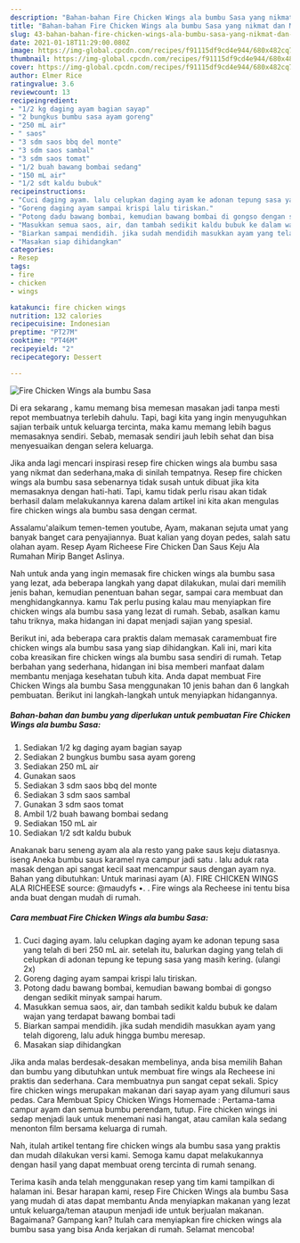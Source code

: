 ```yaml
---
description: "Bahan-bahan Fire Chicken Wings ala bumbu Sasa yang nikmat dan Mudah Dibuat"
title: "Bahan-bahan Fire Chicken Wings ala bumbu Sasa yang nikmat dan Mudah Dibuat"
slug: 43-bahan-bahan-fire-chicken-wings-ala-bumbu-sasa-yang-nikmat-dan-mudah-dibuat
date: 2021-01-18T11:29:00.080Z
image: https://img-global.cpcdn.com/recipes/f91115df9cd4e944/680x482cq70/fire-chicken-wings-ala-bumbu-sasa-foto-resep-utama.jpg
thumbnail: https://img-global.cpcdn.com/recipes/f91115df9cd4e944/680x482cq70/fire-chicken-wings-ala-bumbu-sasa-foto-resep-utama.jpg
cover: https://img-global.cpcdn.com/recipes/f91115df9cd4e944/680x482cq70/fire-chicken-wings-ala-bumbu-sasa-foto-resep-utama.jpg
author: Elmer Rice
ratingvalue: 3.6
reviewcount: 13
recipeingredient:
- "1/2 kg daging ayam bagian sayap"
- "2 bungkus bumbu sasa ayam goreng"
- "250 mL air"
- " saos"
- "3 sdm saos bbq del monte"
- "3 sdm saos sambal"
- "3 sdm saos tomat"
- "1/2 buah bawang bombai sedang"
- "150 mL air"
- "1/2 sdt kaldu bubuk"
recipeinstructions:
- "Cuci daging ayam. lalu celupkan daging ayam ke adonan tepung sasa yang telah di beri 250 mL air. setelah itu, balurkan daging yang telah di celupkan di adonan tepung ke tepung sasa yang masih kering. (ulangi 2x)"
- "Goreng daging ayam sampai krispi lalu tiriskan."
- "Potong dadu bawang bombai, kemudian bawang bombai di gongso dengan sedikit minyak sampai harum."
- "Masukkan semua saos, air, dan tambah sedikit kaldu bubuk ke dalam wajan yang terdapat bawang bombai tadi"
- "Biarkan sampai mendidih. jika sudah mendidih masukkan ayam yang telah digoreng, lalu aduk hingga bumbu meresap."
- "Masakan siap dihidangkan"
categories:
- Resep
tags:
- fire
- chicken
- wings

katakunci: fire chicken wings 
nutrition: 132 calories
recipecuisine: Indonesian
preptime: "PT27M"
cooktime: "PT46M"
recipeyield: "2"
recipecategory: Dessert

---
```



![Fire Chicken Wings ala bumbu Sasa](https://img-global.cpcdn.com/recipes/f91115df9cd4e944/680x482cq70/fire-chicken-wings-ala-bumbu-sasa-foto-resep-utama.jpg)

Di era  sekarang , kamu memang bisa memesan masakan jadi tanpa mesti repot membuatnya terlebih dahulu. Tapi, bagi kita yang ingin menyuguhkan sajian terbaik untuk keluarga tercinta, maka kamu memang lebih bagus memasaknya sendiri. Sebab, memasak sendiri jauh lebih sehat dan bisa menyesuaikan dengan selera keluarga.

Jika anda lagi mencari inspirasi resep fire chicken wings ala bumbu sasa yang nikmat dan sederhana,maka di sinilah tempatnya. Resep fire chicken wings ala bumbu sasa  sebenarnya tidak susah untuk dibuat jika kita memasaknya dengan hati-hati. Tapi, kamu tidak perlu risau akan tidak berhasil dalam melakukannya 
karena dalam artikel ini kita akan mengulas fire chicken wings ala bumbu sasa dengan cermat.  

Assalamu&#39;alaikum temen-temen youtube, Ayam, makanan sejuta umat yang banyak banget cara penyajiannya. Buat kalian yang doyan pedes, salah satu olahan ayam. Resep Ayam Richeese Fire Chicken Dan Saus Keju Ala Rumahan Mirip Banget Aslinya.

Nah untuk anda yang ingin memasak fire chicken wings ala bumbu sasa yang lezat, ada beberapa langkah yang dapat dilakukan, mulai dari memilih jenis bahan, kemudian penentuan bahan segar, sampai cara membuat dan menghidangkannya. kamu Tak perlu pusing kalau mau menyiapkan fire chicken wings ala bumbu sasa yang lezat di rumah. Sebab, asalkan kamu  tahu triknya, maka hidangan ini dapat menjadi sajian yang spesial.

Berikut ini, ada beberapa cara praktis  dalam memasak caramembuat fire chicken wings ala bumbu sasa yang siap dihidangkan. Kali ini, mari kita coba kreasikan fire chicken wings ala bumbu sasa sendiri di rumah. Tetap berbahan yang sederhana, hidangan ini bisa memberi manfaat dalam membantu menjaga kesehatan tubuh kita. Anda dapat membuat Fire Chicken Wings ala bumbu Sasa menggunakan 10 jenis bahan dan 6 langkah pembuatan. Berikut ini langkah-langkah untuk menyiapkan hidangannya.

<!--inarticleads1-->

##### Bahan-bahan dan bumbu yang diperlukan untuk pembuatan Fire Chicken Wings ala bumbu Sasa:

1. Sediakan 1/2 kg daging ayam bagian sayap
1. Sediakan 2 bungkus bumbu sasa ayam goreng
1. Sediakan 250 mL air
1. Gunakan  saos
1. Sediakan 3 sdm saos bbq del monte
1. Sediakan 3 sdm saos sambal
1. Gunakan 3 sdm saos tomat
1. Ambil 1/2 buah bawang bombai sedang
1. Sediakan 150 mL air
1. Sediakan 1/2 sdt kaldu bubuk


Anakanak baru seneng ayam ala ala resto yang pake saus keju diatasnya. iseng Aneka bumbu saus karamel nya campur jadi satu . lalu aduk rata masak dengan api sangat kecil saat mencampur saus dengan ayam nya. Bahan yang dibutuhkan: Untuk marinasi ayam (A). FIRE CHICKEN WINGS ALA RICHEESE source: @maudyfs •. . Fire wings ala Recheese ini tentu bisa anda buat dengan mudah di rumah. 

<!--inarticleads2-->

##### Cara membuat Fire Chicken Wings ala bumbu Sasa:

1. Cuci daging ayam. lalu celupkan daging ayam ke adonan tepung sasa yang telah di beri 250 mL air. setelah itu, balurkan daging yang telah di celupkan di adonan tepung ke tepung sasa yang masih kering. (ulangi 2x)
1. Goreng daging ayam sampai krispi lalu tiriskan.
1. Potong dadu bawang bombai, kemudian bawang bombai di gongso dengan sedikit minyak sampai harum.
1. Masukkan semua saos, air, dan tambah sedikit kaldu bubuk ke dalam wajan yang terdapat bawang bombai tadi
1. Biarkan sampai mendidih. jika sudah mendidih masukkan ayam yang telah digoreng, lalu aduk hingga bumbu meresap.
1. Masakan siap dihidangkan


Jika anda malas berdesak-desakan membelinya, anda bisa memilih Bahan dan bumbu yang dibutuhkan untuk membuat fire wings ala Recheese ini praktis dan sederhana. Cara membuatnya pun sangat cepat sekali. Spicy fire chicken wings merupakan makanan dari sayap ayam yang dilumuri saus pedas. Cara Membuat Spicy Chicken Wings Homemade : Pertama-tama campur ayam dan semua bumbu perendam, tutup. Fire chicken wings ini sedap menjadi lauk untuk menemani nasi hangat, atau camilan kala sedang menonton film bersama keluarga di rumah. 

Nah, itulah artikel tentang  fire chicken wings ala bumbu sasa  yang praktis dan mudah dilakukan versi kami. Semoga kamu dapat melakukannya dengan hasil yang dapat membuat oreng tercinta di rumah senang. 

Terima kasih anda telah menggunakan resep yang tim kami tampilkan di halaman ini. Besar harapan kami, resep  Fire Chicken Wings ala bumbu Sasa yang mudah di atas dapat membantu Anda menyiapkan makanan yang lezat untuk keluarga/teman ataupun menjadi ide untuk berjualan makanan. Bagaimana? Gampang kan? Itulah cara menyiapkan fire chicken wings ala bumbu sasa yang bisa Anda kerjakan di rumah. Selamat mencoba!

